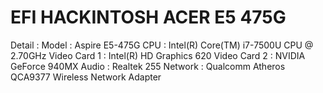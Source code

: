 # EFI HACKINTOSH ACER E5 475G
Detail :
Model : Aspire E5-475G
CPU : Intel(R) Core(TM) i7-7500U CPU @ 2.70GHz
Video Card 1 : Intel(R) HD Graphics 620
Video Card 2 : NVIDIA GeForce 940MX
Audio : Realtek 255
Network : Qualcomm Atheros QCA9377 Wireless Network Adapter
